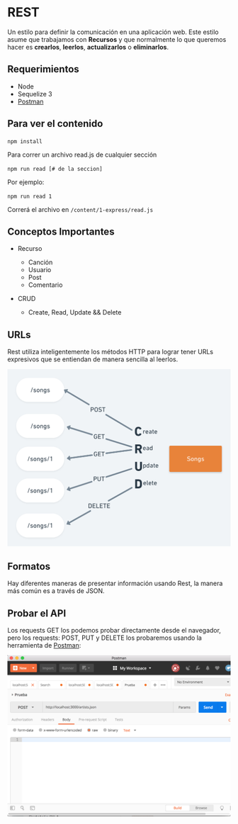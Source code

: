 # REST

Un estilo para definir la comunicación en una aplicación web. Este estilo asume que trabajamos con **Recursos** y que normalmente lo que queremos hacer es **crearlos**, **leerlos**, **actualizarlos** o **eliminarlos**.

## Requerimientos

* Node
* Sequelize 3
* [Postman](https://www.getpostman.com/apps)

## Para ver el contenido

`npm install`

Para correr un archivo read.js de cualquier sección

`npm run read [# de la seccion]`

Por ejemplo:

`npm run read 1`

Correrá el archivo en `/content/1-express/read.js`

## Conceptos Importantes

* Recurso
  * Canción
  * Usuario
  * Post
  * Comentario

* CRUD
  * Create, Read, Update && Delete

## URLs

Rest utiliza inteligentemente los métodos HTTP para lograr tener URLs expresivos que se entiendan de manera sencilla al leerlos.

![Rest URLs](/rest.png?raw=true)

## Formatos

Hay diferentes maneras de presentar información usando Rest, la manera más común es a través de JSON.

## Probar el API

Los requests GET los podemos probar directamente desde el navegador, pero los requests: POST, PUT y DELETE los probaremos usando la herramienta de [Postman](https://www.getpostman.com/apps):

![Postman](/postman.png?raw=true)
